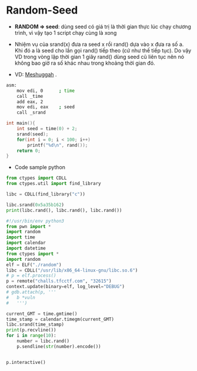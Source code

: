 # Random-Seed

* __RANDOM => seed__: dùng seed có giá trị là thời gian thực lúc chạy chương trình, vì vậy tạo 1 script chạy cùng là xong

* Nhiệm vụ của srand(x) đưa ra seed x rồi rand() dựa vào x đưa ra số a. Khi đó a là seed cho lần gọi rand() tiếp theo (cứ như thế tiếp tục). Do vậy VD trong vòng lặp thời gian 1 giây rand() dùng seed cũ liên tục nên nó không bao giờ ra số khác nhau trong khoảng thời gian đó.

* VD: [Meshuggah](https://qbao.home.blog/2020/04/30/start-to-pwnb01lers-ctf/) .
```bash
asm:
    mov edi, 0      ; time
    call _time
    add eax, 2
    mov edi, eax    ; seed
    call _srand
```

```C
int main(){
    int seed = time(0) + 2;
    srand(seed);
    for(int i = 0; i < 100; i++)
        printf("%d\n", rand());
    return 0;
}
```
* Code sample python
```python
from ctypes import CDLL
from ctypes.util import find_library

libc = CDLL(find_library("c"))

libc.srand(0x5a35b162)
print(libc.rand(), libc.rand(), libc.rand())
```
```python
#!/usr/bin/env python3
from pwn import *
import random
import time
import calendar
import datetime
from ctypes import *
import random
elf = ELF("./random")
libc = CDLL("/usr/lib/x86_64-linux-gnu/libc.so.6")
# p = elf.process()
p = remote("challs.tfcctf.com", "32615")
context.update(binary=elf, log_level="DEBUG")
# gdb.attach(p, '''
# 	b *vuln
# 	''')

current_GMT = time.gmtime()
time_stamp = calendar.timegm(current_GMT)
libc.srand(time_stamp)
print(p.recvline())
for i in range(10):
    number = libc.rand()
    p.sendline(str(number).encode())


p.interactive()
```
